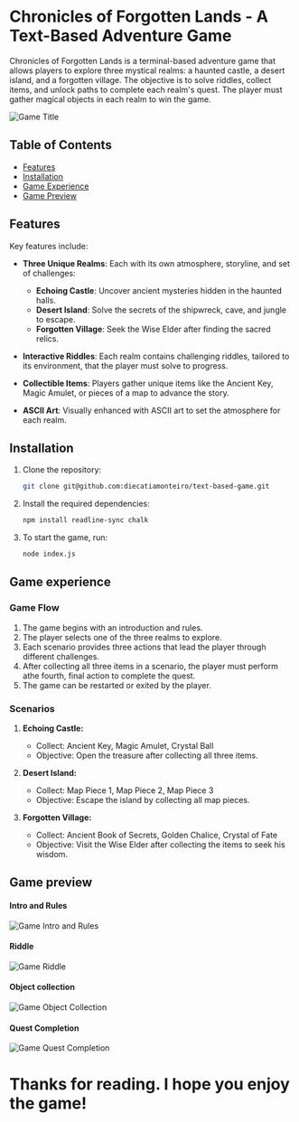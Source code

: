 # Chronicles of Forgotten Lands - A Text-Based Adventure Game

Chronicles of Forgotten Lands is a terminal-based adventure game that allows players to explore three mystical realms: a haunted castle, a desert island, and a forgotten village. The objective is to solve riddles, collect items, and unlock paths to complete each realm's quest. The player must gather magical objects in each realm to win the game.

![Game Title](/screenshots/game-title.png)

## Table of Contents
- [Features](#features)
- [Installation](#installation)
- [Game Experience](#game-experience)
- [Game Preview](#game-preview)

## Features

Key features include:

- **Three Unique Realms**: Each with its own atmosphere, storyline, and set of challenges:
  - **Echoing Castle**: Uncover ancient mysteries hidden in the haunted halls.
  - **Desert Island**: Solve the secrets of the shipwreck, cave, and jungle to escape.
  - **Forgotten Village**: Seek the Wise Elder after finding the sacred relics.

- **Interactive Riddles**: Each realm contains challenging riddles, tailored to its environment, that the player must solve to progress.

- **Collectible Items**: Players gather unique items like the Ancient Key, Magic Amulet, or pieces of a map to advance the story.

- **ASCII Art**: Visually enhanced with ASCII art to set the atmosphere for each realm.


## Installation

1. Clone the repository:
   ```bash
   git clone git@github.com:diecatiamonteiro/text-based-game.git
   ```

2. Install the required dependencies:
    ```bash
    npm install readline-sync chalk
    ```

3. To start the game, run:
    ```bash
    node index.js    
    ```

## Game experience

### Game Flow

1. The game begins with an introduction and rules.
2. The player selects one of the three realms to explore.
3. Each scenario provides three actions that lead the player through different challenges.
4. After collecting all three items in a scenario, the player must perform athe fourth, final action to complete the quest.
5. The game can be restarted or exited by the player.


### Scenarios

1. **Echoing Castle:**
   - Collect: Ancient Key, Magic Amulet, Crystal Ball
   - Objective: Open the treasure after collecting all three items.

2. **Desert Island:**
   - Collect: Map Piece 1, Map Piece 2, Map Piece 3
   - Objective: Escape the island by collecting all map pieces.

3. **Forgotten Village:**
   - Collect: Ancient Book of Secrets, Golden Chalice, Crystal of Fate
   - Objective: Visit the Wise Elder after collecting the items to seek his wisdom.


## Game preview

#### Intro and Rules

![Game Intro and Rules](/screenshots/intro.png)

#### Riddle

![Game Riddle](/screenshots/castle.riddle.png)

#### Object collection

![Game Object Collection](/screenshots/island-objects-collected.png)

#### Quest Completion

![Game Quest Completion](/screenshots/village-winning-msg.png)


# Thanks for reading. I hope you enjoy the game!
